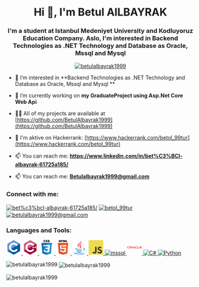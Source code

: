<h1 align="center">Hi 👋, I'm Betul AlLBAYRAK</h1>
<h3 align="center">I'm a student at Istanbul Medeniyet University and Kodluyoruz Education Company. Aslo, I'm interested in Backend Technologies as .NET Technology and Database as Oracle, Mssql and Mysql</h3>

<p align="center"> <a href="https://github.com/ryo-ma/github-profile-trophy"><img src="https://github-profile-trophy.vercel.app/?username=betulalbayrak1999" alt="betulalbayrak1999" /></a></p>

- 🔭 I’m interested in **Backend Technologies as .NET Technology and Database as Oracle, Mssql and Mysql **

- 🌱 I’m currently working on **my GraduateProject using Asp.Net Core Web Api**

- 👨‍💻 All of my projects are available at [https://github.com/BetulAlbayrak1999](https://github.com/BetulAlbayrak1999)

- 📝 I'm aktive on Hackerrank: [https://www.hackerrank.com/betol_99tur](https://www.hackerrank.com/betol_99tur)

- 📫 You can reach me: **https://www.linkedin.com/in/bet%C3%BCl-albayrak-61725a185/**

- 📫 You can reach me: **Betulalbayrak1999@gmail.com**

<h3 align="left">Connect with me:</h3>
<p align="left">
<a href="https://linkedin.com/in/bet%c3%bcl-albayrak-61725a185/" target="blank"><img align="center" src="https://raw.githubusercontent.com/rahuldkjain/github-profile-readme-generator/master/src/images/icons/Social/linked-in-alt.svg" alt="bet%c3%bcl-albayrak-61725a185/" height="30" width="40" /></a>
<a href="https://www.hackerrank.com/betol_99tur" target="blank"><img align="center" src="https://raw.githubusercontent.com/rahuldkjain/github-profile-readme-generator/master/src/images/icons/Social/hackerrank.svg" alt="betol_99tur" height="30" width="40" /></a>
<a href="betulalbayrak1999@gmail.com" target="blank"><img align="center" src="https://www.svgrepo.com/show/353812/google-gmail.svg" alt="betulalbayrak1999@gmail.com" height="30" width="40" /></a>
</p>



<h3 align="left">Languages and Tools:</h3>
<p align="left"> <a href="https://www.cprogramming.com/" target="_blank"> <img src="https://raw.githubusercontent.com/devicons/devicon/master/icons/c/c-original.svg" alt="c" width="40" height="40"/> </a>                        
<a href="https://www.w3schools.com/cpp/" target="_blank"> <img src="https://raw.githubusercontent.com/devicons/devicon/master/icons/cplusplus/cplusplus-original.svg" alt="cplusplus" width="40" height="40"/> </a>                    
<a href="https://www.w3schools.com/css/" target="_blank"> <img src="https://raw.githubusercontent.com/devicons/devicon/master/icons/css3/css3-original-wordmark.svg" alt="css3" width="40" height="40"/> </a>
<a href="https://www.w3.org/html/" target="_blank"> <img src="https://raw.githubusercontent.com/devicons/devicon/master/icons/html5/html5-original-wordmark.svg" alt="html5" width="40" height="40"/> </a>
<a href="https://www.java.com" target="_blank"> <img src="https://raw.githubusercontent.com/devicons/devicon/master/icons/java/java-original.svg" alt="java" width="40" height="40"/> </a> 
<a href="https://developer.mozilla.org/en-US/docs/Web/JavaScript" target="_blank"> <img src="https://raw.githubusercontent.com/devicons/devicon/master/icons/javascript/javascript-original.svg" alt="javascript" width="40" height="40"/> </a> 
<a href="https://www.microsoft.com/en-us/sql-server" target="_blank"> <img src="https://www.svgrepo.com/show/303229/microsoft-sql-server-logo.svg" alt="mssql" width="40" height="40"/> </a> <a href="https://www.oracle.com/" target="_blank"> <img src="https://raw.githubusercontent.com/devicons/devicon/master/icons/oracle/oracle-original.svg" alt="oracle" width="40" height="40"/> </a> 
<a href="https://en.wikipedia.org/wiki/C_Sharp_(programming_language)" target="_blank"> <img src="https://www.svgrepo.com/show/368620/c-sharp.svg" alt="C#" width="40" height="40"/> </a> 
<a href="https://www.python.org/" target="_blank"> <img src="https://www.svgrepo.com/show/374016/python.svg" alt="Python" width="40" height="40"/> </a></p>


<p><img align="left" src="https://github-readme-stats.vercel.app/api/top-langs?username=betulalbayrak1999&show_icons=true&locale=en&layout=compact" alt="betulalbayrak1999" /></p>

<p>&nbsp;<img align="center" src="https://github-readme-stats.vercel.app/api?username=betulalbayrak1999&show_icons=true&locale=en" alt="betulalbayrak1999" /></p>

<p><img align="center" src="https://github-readme-streak-stats.herokuapp.com/?user=betulalbayrak1999&" alt="betulalbayrak1999" /></p>
